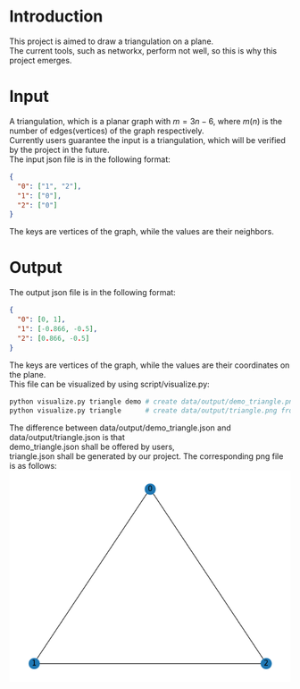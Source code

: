 # Introduction
This project is aimed to draw a triangulation on a plane.\
The current tools, such as networkx, perform not well,
so this is why this project emerges.
# Input
A triangulation, which is a planar graph with $m=3n-6$,
where $m$($n$) is the number of edges(vertices) of the graph respectively.\
Currently users guarantee the input is a triangulation,
which will be verified by the project in the future.\
The input json file is in the following format:
```json
{
  "0": ["1", "2"],
  "1": ["0"],
  "2": ["0"]
}
```
The keys are vertices of the graph, while the values are their neighbors.
# Output
The output json file is in the following format:
```json
{
  "0": [0, 1],
  "1": [-0.866, -0.5],
  "2": [0.866, -0.5]
}
```
The keys are vertices of the graph,
while the values are their coordinates on the plane.\
This file can be visualized by using script/visualize.py:
```bash
python visualize.py triangle demo # create data/output/demo_triangle.png from data/input/triangle.json and data/output/demo_triangle.json
python visualize.py triangle      # create data/output/triangle.png from data/input/triangle.json and data/output/triangle.json
```
The difference between data/output/demo_triangle.json and data/output/triangle.json is that\
demo_triangle.json shall be offered by users,\
triangle.json shall be generated by our project.
The corresponding png file is as follows:
![image](data/output/triangle.png)

